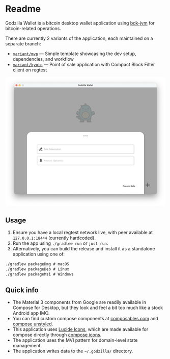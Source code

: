 # Readme

Godzilla Wallet is a bitcoin desktop wallet application using [bdk-jvm](https://central.sonatype.com/artifact/org.bitcoindevkit/bdk-jvm) for bitcoin-related operations.

There are currently 2 variants of the application, each maintained on a separate branch:
- [`variant/mvp`](https://github.com/thunderbiscuit/godzilla-wallet/tree/variant/mvp) — Simple template showcasing the dev setup, dependencies, and workflow
- [`variant/kyoto`](https://github.com/thunderbiscuit/godzilla-wallet/tree/variant/point-of-sale) — Point of sale application with Compact Block Filter client on regtest

<p align="center">
    <img src="./images/image.png" width="600">
</p>

## Usage

1. Ensure you have a local regtest network live, with peer available at `127.0.0.1:18444` (currently hardcoded).
2. Run the app using `./gradlew run` or `just run`.
3. Alternatively, you can build the release and install it as a standalone application using one of:
```shell
./gradlew packageDmg # macOS
./gradlew packageDeb # Linux
./gradlew packageMsi # Windows
``` 

## Quick info

- The Material 3 components from Google are readily available in Compose for Desktop, but they look and feel a bit too much like a stock Android app IMO.
- You can find custom compose components at [composables.com](https://composables.com/) and [compose unstyled](https://composeunstyled.com/).
- This application uses [Lucide Icons](https://lucide.dev/), which are made available for compose directly through [compose icons](https://composeicons.com/icon-libraries/lucide).
- The application uses the MVI pattern for domain-level state management.
- The application writes data to the `~/.godzilla/` directory.
